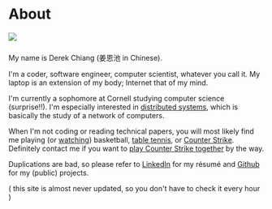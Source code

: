# About

##### ![](/images/me.jpg)

My name is Derek Chiang (姜恩池 in Chinese).

I'm a coder, software engineer, computer scientist, whatever you call it.  My laptop is an extension of my body; Internet that of my mind.

I'm currently a sophomore at Cornell studying computer science (surprise!!). I'm especially interested in [distributed systems](http://en.wikipedia.org/wiki/Distributed_computing), which is basically the study of a network of computers.

When I'm not coding or reading technical papers, you will most likely find me playing (or [watching](http://www.nba.com/)) basketball, [table tennis](http://cornell-pingpong-ranking.herokuapp.com/), or [Counter Strike](http://blog.counter-strike.net/).  Definitely contact me if you want to [play Counter Strike together](http://steamcommunity.com/profiles/76561198077073825) by the way.

Duplications are bad, so please refer to [LinkedIn](http://www.linkedin.com/in/derekchiang93) for my résumé and [Github](https://github.com/derekchiang) for my (public) projects.

( this site is almost never updated, so you don't have to check it every hour )
